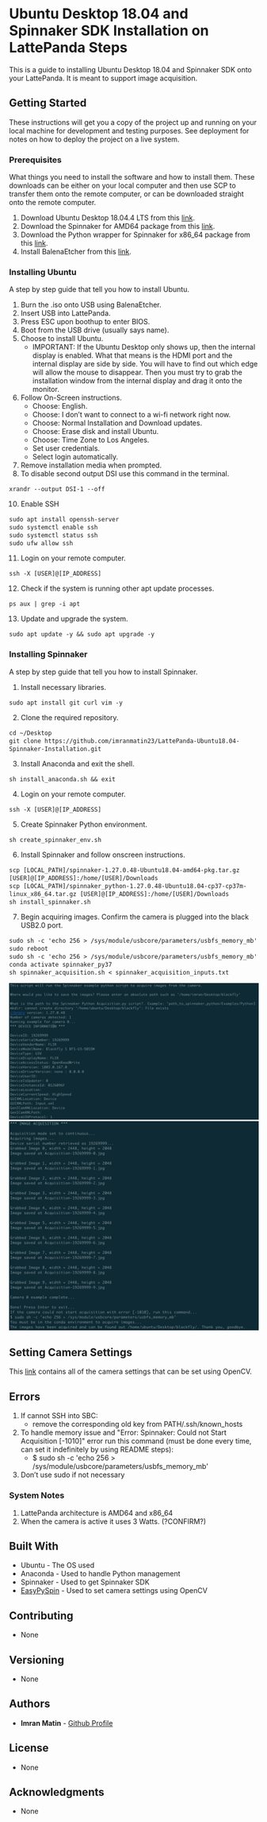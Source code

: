 # Ubuntu Desktop 18.04 and Spinnaker SDK Installation on LattePanda Steps

This is a guide to installing Ubuntu Desktop 18.04 and Spinnaker SDK onto your LattePanda. It is meant to support
image acquisition.

## Getting Started

These instructions will get you a copy of the project up and running on your local machine for development and testing purposes. See deployment for notes on how to deploy the project on a live system.

### Prerequisites

What things you need to install the software and how to install them. These downloads can be either on your local computer
and then use SCP to transfer them onto the remote computer, or can be downloaded straight onto the remote computer.

1. Download Ubuntu Desktop 18.04.4 LTS from this [link](https://ubuntu.com/download/desktop).
3. Download the Spinnaker for AMD64 package from this [link](https://flir.app.boxcn.net/v/SpinnakerSDK).
4. Download the Python wrapper for Spinnaker for x86_64 package from this [link](https://flir.app.boxcn.net/v/SpinnakerSDK).
5. Install BalenaEtcher from this [link](https://www.balena.io/etcher/).


### Installing Ubuntu

A step by step guide that tell you how to install Ubuntu.

1. Burn the .iso onto USB using BalenaEtcher.
2. Insert USB into LattePanda.
3. Press ESC upon boothup to enter BIOS.
4. Boot from the USB drive (usually says name).
5. Choose to install Ubuntu.
    - IMPORTANT: If the Ubuntu Desktop only shows up, then the internal display is enabled. What that means is the HDMI port and the internal display are side by side. You will have to find out which edge will allow the mouse to disappear. Then you must try to grab the installation window from the internal display and drag it onto the monitor.
7. Follow On-Screen instructions.
    - Choose: English.
    - Choose: I don’t want to connect to a wi-fi network right now.
    - Choose: Normal Installation and Download updates.
    - Choose: Erase disk and install Ubuntu.
    - Choose: Time Zone to Los Angeles.
    - Set user credentials.
    - Select login automatically.
8. Remove installation media when prompted.
9. To disable second output DSI use this command in the terminal.
```
xrandr --output DSI-1 --off
```
10. Enable SSH
```
sudo apt install openssh-server
sudo systemctl enable ssh
sudo systemctl status ssh
sudo ufw allow ssh
```
11. Login on your remote computer.
```
ssh -X [USER]@[IP_ADDRESS]
```
12. Check if the system is running other apt update processes.
```
ps aux | grep -i apt
```
13. Update and upgrade the system.
```
sudo apt update -y && sudo apt upgrade -y
```

### Installing Spinnaker

A step by step guide that tell you how to install Spinnaker.

1. Install necessary libraries.
```
sudo apt install git curl vim -y
```
2. Clone the required repository.
```
cd ~/Desktop
git clone https://github.com/imranmatin23/LattePanda-Ubuntu18.04-Spinnaker-Installation.git
```
3. Install Anaconda and exit the shell.
```
sh install_anaconda.sh && exit
```
4. Login on your remote computer.
```
ssh -X [USER]@[IP_ADDRESS]
```
5. Create Spinnaker Python environment.
```
sh create_spinnaker_env.sh
```
6. Install Spinnaker and follow onscreen instructions.
```
scp [LOCAL_PATH]/spinnaker-1.27.0.48-Ubuntu18.04-amd64-pkg.tar.gz [USER]@[IP_ADDRESS]:/home/[USER]/Downloads
scp [LOCAL_PATH]/spinnaker_python-1.27.0.48-Ubuntu18.04-cp37-cp37m-linux_x86_64.tar.gz [USER]@[IP_ADDRESS]:/home/[USER]/Downloads
sh install_spinnaker.sh
```
7. Begin acquiring images. Confirm the camera is plugged into the black USB2.0 port.
```
sudo sh -c 'echo 256 > /sys/module/usbcore/parameters/usbfs_memory_mb'
sudo reboot
sudo sh -c 'echo 256 > /sys/module/usbcore/parameters/usbfs_memory_mb'
conda activate spinnaker_py37
sh spinnaker_acquisition.sh < spinnaker_acquisition_inputs.txt
```

![Example Camera Acquisition Output 1](images/example_acquisition1.png)
![Example Camera Acquisition Output 2](images/example_acquisition2.png)

## Setting Camera Settings
This [link](https://docs.opencv.org/2.4/modules/highgui/doc/reading_and_writing_images_and_video.html#videocapture-set) contains all of the camera settings that can be set using OpenCV.

## Errors

1. If cannot SSH into SBC:
    - remove the corresponding old key from PATH/.ssh/known_hosts
2. To handle memory issue and "Error: Spinnaker: Could not Start Acquisition [-1010]" error run this command (must be done every time, can set it indefinitely by using README steps):
    - $ sudo sh -c 'echo 256 > /sys/module/usbcore/parameters/usbfs_memory_mb'
3. Don’t use sudo if not necessary

### System Notes

1. LattePanda architecture is AMD64 and x86_64
2. When the camera is active it uses 3 Watts. (?CONFIRM?)

## Built With

* Ubuntu - The OS used
* Anaconda - Used to handle Python management
* Spinnaker - Used to get Spinnaker SDK
* [EasyPySpin](https://github.com/elerac/EasyPySpin) - Used to set camera settings using OpenCV

## Contributing

* None

## Versioning

* None

## Authors

* **Imran Matin** - [Github Profile](https://github.com/imranmatin23)

## License

* None

## Acknowledgments

* None

